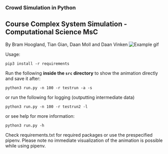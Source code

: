 ### Crowd Simulation in Python
## Course Complex System Simulation - Computational Science MsC

By Bram Hoogland, Tian Gian, Daan Moll and Daan Vinken
![Example gif](https://s6.gifyu.com/images/ezgif.com-gif-maker8882d12951e48bdd.gif)

Usage:
```
pip3 install -r requirements
```

Run the following **inside the `src` directory** to show the animation directly and save it after:
```
python3 run.py -n 100 -r testrun -a -s
```
or run the following for logging (outputting intermediate data)
```
python3 run.py -n 100 -r testrun2 -l
```

or see help for more information:
```
python3 run.py -h
```

Check requirements.txt for required packages or use the prespecified pipenv.
Please note no immediate visualization of the animation is possible while using pipenv.

